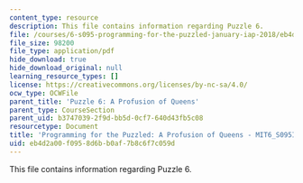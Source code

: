 ```yaml
---
content_type: resource
description: This file contains information regarding Puzzle 6.
file: /courses/6-s095-programming-for-the-puzzled-january-iap-2018/eb4d2a00f0958d6bb0af7b8c6f7c059d_MIT6_S095IAP18_Puzzle_6.pdf
file_size: 98200
file_type: application/pdf
hide_download: true
hide_download_original: null
learning_resource_types: []
license: https://creativecommons.org/licenses/by-nc-sa/4.0/
ocw_type: OCWFile
parent_title: 'Puzzle 6: A Profusion of Queens'
parent_type: CourseSection
parent_uid: b3747039-2f9d-bb5d-0cf7-640d43fb5c08
resourcetype: Document
title: 'Programming for the Puzzled: A Profusion of Queens - MIT6_S095IAP18_Puzzle_6.pdf'
uid: eb4d2a00-f095-8d6b-b0af-7b8c6f7c059d
---
```

This file contains information regarding Puzzle 6.